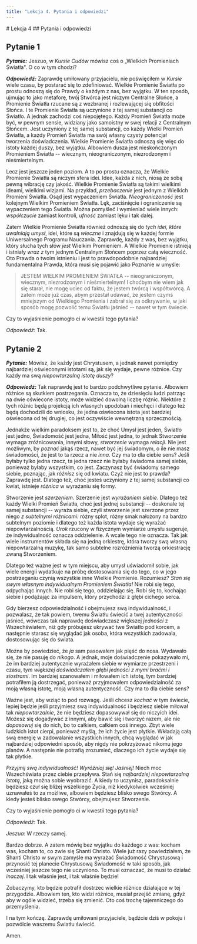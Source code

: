 ```yaml
---
title: "Lekcja 4. Pytania i odpowiedzi"
---
```


<div markdown="1" class="chHead">
# Lekcja 4
## Pytania i odpowiedzi

</div>

## Pytanie 1

***Pytanie:*** Jeszuo, w *Kursie Cudów* mówisz coś o „Wielkich Promieniach
Światła". O co w tym chodzi?

***Odpowiedź:*** Zaprawdę umiłowany przyjacielu, nie poświęciłem w *Kursie*
wiele czasu, by postarać się to zdefiniować. Wielkie Promienie Światła po
prostu odnoszą się do Prawdy o każdym z nas, bez wyjątku. W ten sposób, ujmując
to jako metaforę, twój Stwórca jest niczym Centralne Słońce, a  Promienie
Światła rzucane są z wezbranej i rozlewającej się obfitości Słońca. I te
Promienie Światła są uczynione z tej samej substancji co Światło. A jednak
zachodzi coś niepojętego. Każdy Promień Światła może być, w pewnym sensie,
widziany jako samoistny w swej relacji z Centralnym Słońcem. Jest uczyniony z
tej samej substancji, co każdy Wielki Promień Światła, a każdy Promień Światła
ma swój własny czysty potencjał tworzenia doświadczenia. Wielkie Promienie
Światła odnoszą się więc do istoty każdej duszy, bez wyjątku. Albowiem dusza
jest nieskończonym Promieniem Światła -- wiecznym, nieograniczonym,
niezrodzonym i nieśmiertelnym. 

Lecz jest jeszcze jeden poziom. A to po prostu oznacza, że Wielkie Promienie
Światła są niczym sfera idei. Idee, każda z nich, niosą ze sobą pewną wibrację
czy jakość. Wielkie Promienie Światła są takimi wielkimi ideami, wielkimi
wizjami. Na przykład, *przebaczenie* jest jednym z Wielkich Promieni Światła.
Osąd jest wypaczeniem Światła. *Nieograniczoność* jest kolejnym Wielkim
Promieniem Światła. Lęk, zaciśnięcie i ograniczenie są wypaczeniem tego
Światła. Można pomyśleć i wymieniać wiele innych: *współczucie* zamiast
kontroli, *ufność* zamiast lęku i tak dalej. 

Zatem Wielkie Promienie Światła również odnoszą się do *tych idei, które
uwalniają umysł*, idei, które są *wieczne* i znajdują się w każdej formie
Uniwersalnego Programu Nauczania. Zaprawdę, każdy z was, bez wyjątku, który
słucha tych słów *jest* Wielkim Promieniem. A Wielkie Promienie istnieją i
istniały *wraz* *z* tym jednym Centralnym Słońcem poprzez całą wieczność. Oto
Prawda o twoim istnieniu i jest to prawdopodobnie najbardziej fundamentalna
Prawda, która musi się pojawić jako Poznanie w umyśle:

>JESTEM WIELKIM PROMIENIEM ŚWIATŁA -- nieograniczonym, wiecznym, niezrodzonym i
>nieśmiertelnym! I choćbym nie wiem jak się starał, nie mogę uciec od faktu, że
>jestem twórcą i współtwórcą. A zatem może już czas, abym przestał udawać, że
>jestem czymś mniejszym od Wielkiego Promienia i zabrał się za odkrywanie, w
>jaki sposób mogę pozwolić temu Światłu jaśnieć -- nawet w tym świecie.

Czy to wyjaśnienie pomogło ci w kwestii tego pytania?

*Odpowiedź*: Tak.

## Pytanie 2

***Pytanie:*** Mówisz, że każdy jest Chrystusem, a jednak nawet pomiędzy
najbardziej oświeconymi istotami są, jak się wydaje, pewne różnice. Czy każdy
ma swą *niepowtarzalną istotę duszy*?

***Odpowiedź:*** Tak naprawdę jest to bardzo podchwytliwe pytanie. Albowiem
różnice są skutkiem postrzegania. Oznacza to, że dziesięciu ludzi patrząc na
dwie oświecone istoty, może widzieć dowolną liczbę różnic. Niektóre z tych
różnic będą projekcją ich własnych upodobań i niechęci i dlatego też będą
dochodzili do wniosku, że jedna oświecona istota jest bardziej oświecona od tej
drugiej, co jest oczywiście wewnętrzną sprzecznością.

Jednakże wielkim paradoksem jest to, że choć Umysł jest jeden, Światło jest
jedno, Świadomość jest jedna, Miłość jest jedna, to jednak Stworzenie wymaga
zróżnicowania, innymi słowy, *stworzenie* wymaga *relacji*. Nie jest możliwym,
by *poznać* jakąś rzecz, nawet być jej świadomym, o ile nie masz świadomości,
że jest to ta rzecz a nie *inna*. Czy ma to dla ciebie sens? Jeśli byłaby tylko
jedna rzecz, ta jedna rzecz nie byłaby świadoma samej siebie, ponieważ byłaby
wszystkim, co jest. Zaczynasz być świadomy samego siebie, poznając, jak
*różnisz* się od kwiatu. Czyż nie jest to prawda? Zaprawdę jest. Dlatego też,
choć jesteś uczyniony z tej samej substancji co kwiat, istnieje *różnica* w
wyrażaniu się formy.

Stworzenie jest *szerzeniem*. Szerzenie jest *wyrażaniem siebie*. Dlatego też
każdy Wielki Promień Światła, choć jest jednej substancji -- doskonale tej
samej substancji -- wyraża siebie, czyli stworzenie jest szerzone przez niego
*z subtelnymi różnicami:* różny splot, różny smak nałożony na bardzo subtelnym
poziomie i dlatego też każda istota wydaje się wyrażać niepowtarzalnością.
*Urok* rzucony w fizycznym wymiarze umysłu sugeruje, że indywidualność oznacza
oddzielenie. A wcale tego nie oznacza. Tak jak wiele instrumentów składa się na
jedną orkiestrę, która tworzy swą własną niepowtarzalną muzykę, tak samo
subtelne rozróżnienia tworzą orkiestrację zwaną Stworzeniem. 

Dlatego też ważne jest w tym miejscu, aby umysł uświadomił sobie, jak wiele
energii wydatkuje na próbę dostosowania się do tego, co w jego postrzeganiu
czynią wszystkie inne Wielkie Promienie. Rozumiesz? *Stań się swym własnym
indywidualnym Promieniem Światła!* Nie robi się tego, odpychając innych. Nie
robi się tego, oddzielając się. Robi się to, kochając siebie i podążając za
impulsem, który przychodzi z głębi cichego serca.

Gdy bierzesz odpowiedzialność i obejmujesz swą indywidualność, i pozwalasz, że
tak powiem, twemu Światłu świecić a twej autentyczności jaśnieć, wówczas tak
naprawdę doświadczasz większej *jedności* z Wszechświatem, niż gdy próbujesz
ukrywać twe Światło pod korcem, a następnie starasz się wyglądać jak osoba,
która wszystkich zadowala, dostosowując się do świata. 

Można by powiedzieć, że *ja* sam pasowałem jak pięść do nosa. Wydawało się, że
nie pasuję do *nikogo*. A jednak, moje doświadczenie pokazywało mi, że im
bardziej autentycznie wyrażałem siebie w wymiarze przestrzeni i czasu, t*ym
większej doświadczałem głębi jedności z mymi braćmi i siostrami*. Im bardziej
szanowałem i miłowałem ich istotę, tym bardziej potrafiłem ją dostrzegać,
ponieważ przyjmowałem odpowiedzialność za moją własną istotę, moją własną
autentyczność. Czy ma to dla ciebie sens?

Ważne jest, aby wziąć to pod rozwagę. Jeśli chcesz *kochać* w tym świecie,
lepiej będzie jeśli przyjmiesz swą indywidualność i będziesz siebie miłował tak
*niepowtarzalnie*, że nie będziesz dopasowywał się do niczyich idei. Możesz się
dogadywać z innymi, aby bawić się i tworzyć razem, ale nie *dopasowuj* się do
nich, bo to całkiem, całkiem coś innego. Zbyt wiele ludzkich istot cierpi,
ponieważ myślą, że ich życie jest płytkie. Wkładają całą swą energię w
zadowalanie wszystkich innych, chcą wyglądać w jak najbardziej odpowiedni
sposób, aby nigdy nie pokrzyżować nikomu jego planów. A następnie nie potrafią
zrozumieć, dlaczego ich życie wydaje się tak płytkie.

*Przyjmij swą indywidualność! Wyróżniaj się! Jaśniej!* Niech moc Wszechświata
przez ciebie przepływa. Stań się *najbardziej niepowtarzalną istotą*, jaką
można sobie wyobrazić. A kiedy to uczynisz, paradoksalnie będziesz czuł się
bliżej wszelkiego Życia, niż kiedykolwiek wcześniej uznawałeś to za możliwe,
albowiem będziesz blisko swego Stwórcy. A kiedy jesteś blisko swego Stwórcy,
obejmujesz Stworzenie. 

Czy to wyjaśnienie pomogło ci w kwestii tego pytania?

*Odpowiedź*: Tak.

*Jeszua*: W rzeczy samej. 

Bardzo dobrze. A zatem mówię bez wyjątku do każdego z was: kocham was, kocham
to, co zwie się Shanti Christo. Wiele już razy powiedziałem, że Shanti Christo
w swym zamyśle ma wyrażać Świadomość Chrystusową i przynosić tej planecie
Chrystusową Świadomość w taki sposób, jak wcześniej jeszcze tego nie uczyniono.
To musi oznaczać, że musi to działać *inaczej*. I tak właśnie jest, i tak
właśnie będzie!

Zobaczymy, kto będzie potrafił dostrzec wielkie różnice działające w tej
przygodzie. Albowiem ten, kto widzi różnice, musiał przejść zmianę, gdyż aby w
ogóle widzieć, trzeba się zmienić. Oto coś trochę tajemniczego do przemyślenia.

I na tym kończę. Zaprawdę umiłowani przyjaciele, bądźcie dziś w pokoju i
pozwólcie waszemu Światłu świecić.

Amen.

